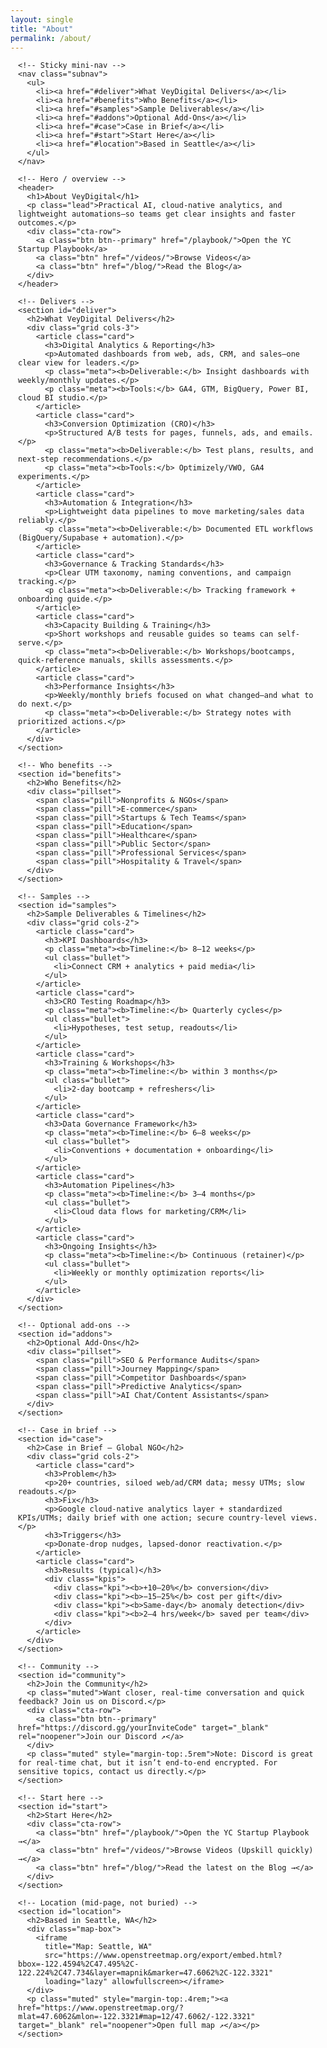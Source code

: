 ```yaml
---
layout: single
title: "About"
permalink: /about/
---
```


<!-- ===== About page (scoped) ===== -->
<style>
  #about-page{--container:1160px;--gap:1rem;--radius:14px;--muted:#667085;}
  #about-page .container{max-width:var(--container);margin-inline:auto;padding:0 12px;}
  #about-page .subnav{position:sticky;top:0;z-index:2;background:#fff;border-bottom:1px solid #eee;margin:-.5rem 0 1.25rem;padding:.5rem 0;}
  #about-page .subnav ul{display:flex;flex-wrap:wrap;gap:.5rem 1rem;list-style:none;margin:0;padding:0;}
  #about-page .subnav a{display:inline-flex;gap:.5rem;align-items:center;padding:.4rem .6rem;border-radius:10px;text-decoration:none;border:1px solid #eee;}
  #about-page .subnav a:hover{background:#f7f7f7}
  #about-page .lead{font-size:1.05rem;color:var(--muted);margin:.25rem 0 1rem}

  /* Grid + cards */
  #about-page .grid{display:grid;gap:var(--gap);}
  @media (min-width: 800px){#about-page .grid.cols-3{grid-template-columns:repeat(3,minmax(0,1fr));}}
  @media (min-width: 800px){#about-page .grid.cols-2{grid-template-columns:repeat(2,minmax(0,1fr));}}
  #about-page .card{background:#fff;border:1px solid #eee;border-radius:var(--radius);padding:1rem}
  #about-page .card h3{margin:.25rem 0 .4rem;font-size:1.05rem}
  #about-page .card .meta{color:var(--muted);font-size:.92rem;margin:.25rem 0 0}
  #about-page .pillset{display:flex;flex-wrap:wrap;gap:.5rem}
  #about-page .pill{border:1px solid #e6e6e6;border-radius:999px;padding:.35rem .6rem;font-size:.9rem}
  #about-page .bullet{margin:.25rem 0 0 .9rem}
  #about-page .kpis{display:grid;gap:.75rem}
  @media (min-width: 800px){#about-page .kpis{grid-template-columns:repeat(3,minmax(0,1fr));}}
  #about-page .kpi{border:1px dashed #e6e6e6;border-radius:12px;padding:.75rem}
  #about-page .kpi b{font-size:1.05rem}
  #about-page .cta-row{display:flex;flex-wrap:wrap;gap:.6rem}
  #about-page .btn{display:inline-flex;align-items:center;gap:.5rem;padding:.55rem .9rem;border-radius:10px;text-decoration:none;border:1px solid #ddd}
  #about-page .btn--primary{background:#111;color:#fff;border-color:#111}
  #about-page .btn:hover{opacity:.9}

  /* Map */
  #about-page .map-box{position:relative;width:100%;aspect-ratio:21/9;min-height:260px;border-radius:14px;overflow:hidden;background:#e6eef5;border:1px solid #e6e6e6}
  #about-page .map-box iframe{position:absolute;inset:0;width:100%;height:100%;border:0}

  /* Section spacing */
  #about-page section{margin:1.25rem 0 1.5rem}
  #about-page h2{margin:.25rem 0 .5rem}
  #about-page .muted{color:var(--muted)}
</style>

<section id="about-page">
  <div class="container">

    <!-- Sticky mini-nav -->
    <nav class="subnav">
      <ul>
        <li><a href="#deliver">What VeyDigital Delivers</a></li>
        <li><a href="#benefits">Who Benefits</a></li>
        <li><a href="#samples">Sample Deliverables</a></li>
        <li><a href="#addons">Optional Add-Ons</a></li>
        <li><a href="#case">Case in Brief</a></li>
        <li><a href="#start">Start Here</a></li>
        <li><a href="#location">Based in Seattle</a></li>
      </ul>
    </nav>

    <!-- Hero / overview -->
    <header>
      <h1>About VeyDigital</h1>
      <p class="lead">Practical AI, cloud-native analytics, and lightweight automations—so teams get clear insights and faster outcomes.</p>
      <div class="cta-row">
        <a class="btn btn--primary" href="/playbook/">Open the YC Startup Playbook</a>
        <a class="btn" href="/videos/">Browse Videos</a>
        <a class="btn" href="/blog/">Read the Blog</a>
      </div>
    </header>

    <!-- Delivers -->
    <section id="deliver">
      <h2>What VeyDigital Delivers</h2>
      <div class="grid cols-3">
        <article class="card">
          <h3>Digital Analytics & Reporting</h3>
          <p>Automated dashboards from web, ads, CRM, and sales—one clear view for leaders.</p>
          <p class="meta"><b>Deliverable:</b> Insight dashboards with weekly/monthly updates.</p>
          <p class="meta"><b>Tools:</b> GA4, GTM, BigQuery, Power BI, cloud BI studio.</p>
        </article>
        <article class="card">
          <h3>Conversion Optimization (CRO)</h3>
          <p>Structured A/B tests for pages, funnels, ads, and emails.</p>
          <p class="meta"><b>Deliverable:</b> Test plans, results, and next-step recommendations.</p>
          <p class="meta"><b>Tools:</b> Optimizely/VWO, GA4 experiments.</p>
        </article>
        <article class="card">
          <h3>Automation & Integration</h3>
          <p>Lightweight data pipelines to move marketing/sales data reliably.</p>
          <p class="meta"><b>Deliverable:</b> Documented ETL workflows (BigQuery/Supabase + automation).</p>
        </article>
        <article class="card">
          <h3>Governance & Tracking Standards</h3>
          <p>Clear UTM taxonomy, naming conventions, and campaign tracking.</p>
          <p class="meta"><b>Deliverable:</b> Tracking framework + onboarding guide.</p>
        </article>
        <article class="card">
          <h3>Capacity Building & Training</h3>
          <p>Short workshops and reusable guides so teams can self-serve.</p>
          <p class="meta"><b>Deliverable:</b> Workshops/bootcamps, quick-reference manuals, skills assessments.</p>
        </article>
        <article class="card">
          <h3>Performance Insights</h3>
          <p>Weekly/monthly briefs focused on what changed—and what to do next.</p>
          <p class="meta"><b>Deliverable:</b> Strategy notes with prioritized actions.</p>
        </article>
      </div>
    </section>

    <!-- Who benefits -->
    <section id="benefits">
      <h2>Who Benefits</h2>
      <div class="pillset">
        <span class="pill">Nonprofits & NGOs</span>
        <span class="pill">E-commerce</span>
        <span class="pill">Startups & Tech Teams</span>
        <span class="pill">Education</span>
        <span class="pill">Healthcare</span>
        <span class="pill">Public Sector</span>
        <span class="pill">Professional Services</span>
        <span class="pill">Hospitality & Travel</span>
      </div>
    </section>

    <!-- Samples -->
    <section id="samples">
      <h2>Sample Deliverables & Timelines</h2>
      <div class="grid cols-2">
        <article class="card">
          <h3>KPI Dashboards</h3>
          <p class="meta"><b>Timeline:</b> 8–12 weeks</p>
          <ul class="bullet">
            <li>Connect CRM + analytics + paid media</li>
          </ul>
        </article>
        <article class="card">
          <h3>CRO Testing Roadmap</h3>
          <p class="meta"><b>Timeline:</b> Quarterly cycles</p>
          <ul class="bullet">
            <li>Hypotheses, test setup, readouts</li>
          </ul>
        </article>
        <article class="card">
          <h3>Training & Workshops</h3>
          <p class="meta"><b>Timeline:</b> within 3 months</p>
          <ul class="bullet">
            <li>2-day bootcamp + refreshers</li>
          </ul>
        </article>
        <article class="card">
          <h3>Data Governance Framework</h3>
          <p class="meta"><b>Timeline:</b> 6–8 weeks</p>
          <ul class="bullet">
            <li>Conventions + documentation + onboarding</li>
          </ul>
        </article>
        <article class="card">
          <h3>Automation Pipelines</h3>
          <p class="meta"><b>Timeline:</b> 3–4 months</p>
          <ul class="bullet">
            <li>Cloud data flows for marketing/CRM</li>
          </ul>
        </article>
        <article class="card">
          <h3>Ongoing Insights</h3>
          <p class="meta"><b>Timeline:</b> Continuous (retainer)</p>
          <ul class="bullet">
            <li>Weekly or monthly optimization reports</li>
          </ul>
        </article>
      </div>
    </section>

    <!-- Optional add-ons -->
    <section id="addons">
      <h2>Optional Add-Ons</h2>
      <div class="pillset">
        <span class="pill">SEO & Performance Audits</span>
        <span class="pill">Journey Mapping</span>
        <span class="pill">Competitor Dashboards</span>
        <span class="pill">Predictive Analytics</span>
        <span class="pill">AI Chat/Content Assistants</span>
      </div>
    </section>

    <!-- Case in brief -->
    <section id="case">
      <h2>Case in Brief — Global NGO</h2>
      <div class="grid cols-2">
        <article class="card">
          <h3>Problem</h3>
          <p>20+ countries, siloed web/ad/CRM data; messy UTMs; slow readouts.</p>
          <h3>Fix</h3>
          <p>Google cloud-native analytics layer + standardized KPIs/UTMs; daily brief with one action; secure country-level views.</p>
          <h3>Triggers</h3>
          <p>Donate-drop nudges, lapsed-donor reactivation.</p>
        </article>
        <article class="card">
          <h3>Results (typical)</h3>
          <div class="kpis">
            <div class="kpi"><b>+10–20%</b> conversion</div>
            <div class="kpi"><b>−15–25%</b> cost per gift</div>
            <div class="kpi"><b>Same-day</b> anomaly detection</div>
            <div class="kpi"><b>2–4 hrs/week</b> saved per team</div>
          </div>
        </article>
      </div>
    </section>

    <!-- Community -->
    <section id="community">
      <h2>Join the Community</h2>
      <p class="muted">Want closer, real-time conversation and quick feedback? Join us on Discord.</p>
      <div class="cta-row">
        <a class="btn btn--primary" href="https://discord.gg/yourInviteCode" target="_blank" rel="noopener">Join our Discord ↗</a>
      </div>
      <p class="muted" style="margin-top:.5rem">Note: Discord is great for real-time chat, but it isn’t end-to-end encrypted. For sensitive topics, contact us directly.</p>
    </section>

    <!-- Start here -->
    <section id="start">
      <h2>Start Here</h2>
      <div class="cta-row">
        <a class="btn" href="/playbook/">Open the YC Startup Playbook →</a>
        <a class="btn" href="/videos/">Browse Videos (Upskill quickly) →</a>
        <a class="btn" href="/blog/">Read the latest on the Blog →</a>
      </div>
    </section>

    <!-- Location (mid-page, not buried) -->
    <section id="location">
      <h2>Based in Seattle, WA</h2>
      <div class="map-box">
        <iframe
          title="Map: Seattle, WA"
          src="https://www.openstreetmap.org/export/embed.html?bbox=-122.4594%2C47.495%2C-122.224%2C47.734&layer=mapnik&marker=47.6062%2C-122.3321"
          loading="lazy" allowfullscreen></iframe>
      </div>
      <p class="muted" style="margin-top:.4rem;"><a href="https://www.openstreetmap.org/?mlat=47.6062&mlon=-122.3321#map=12/47.6062/-122.3321" target="_blank" rel="noopener">Open full map ↗</a></p>
    </section>

  </div>
</section>
